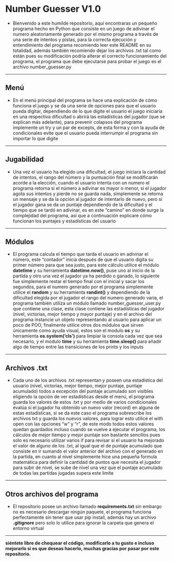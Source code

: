 # Number Guesser V1.0
- Bienvenido a este humilde repositorio, aquí encontraras un pequeño programa hecho en Python que consiste en un juego de adivinar el numero aleatoriamente generado por el mismo programa a través de una serie de intentos y pistas, para la correcta ejecución y entendimiento del programa recomiendo leer este README en su totalidad, además también recomiendo dejar los archivos .txt tal como están pues su modificación podría alterar el correcto funcionamiento del programa, el programa que debe ejecutarse para probar el juego es el archivo number_guesser.py

---
## Menú
- En el menú principal del programa se hace una explicación de cómo funciona el juego y se da una serie de opciones para que el usuario pueda digitar, dependiendo de lo que digite el usuario el juego iniciaría en una respectiva dificultad o abrirá las estadísticas del jugador (que se explican más adelante), para prevenir colapsos del programa implemente un try y un par de excepts, de esta forma y con la ayuda de condicionales evite que el usuario pueda interrumpir el programa sin importar lo que digite

---
## Jugabilidad
- Una vez el usuario ha elegido una dificultad, el juego iniciara la cantidad de intentos, el rango del número y la puntuación final se modificarán acorde a la elección, cuando el usuario intenta con un numero el programa retorna si el número a adivinar es mayor o menor, si el jugador agota sus intentos y pierde no se guarda nada, simplemente se retorna un mensaje y se da la opción al jugador de intentarlo de nuevo, pero si el jugador gana se da un puntaje dependiendo de la dificultad y el tiempo que se tardó en adivinar, es en este “camino” en donde surge la complejidad del programa, así que a continuación explicare cómo funcionan los puntajes y estadísticas del usuario
---
## Módulos
- El programa calcula el tiempo que tarda el usuario en adivinar el número, este “contador” inicia después de que el usuario digita su primer número para que sea justo, para este cálculo utilice el módulo **datetime** y su herramienta **datetime.now()**, puse uno al inicio de la partida y otro una vez el jugador ya ha perdido o ganado, lo siguiente fue simplemente restar el tiempo final con el inicial y sacar los segundos, para el numero generado por el programa simplemente utilice el **random** y su herramienta **randint()** y dependiendo de la dificultad elegida por el jugador el rango del numero generado varia, el programa también utiliza un módulo llamado number_guesser_user.py que contiene una clase, esta clase contiene las estadísticas del jugador (nivel, victorias, mejor tiempo y mayor puntaje) y en el archivo del programa instancie un objeto representando al usuario para aplicar un poco de POO, finalmente utilice otros dos módulos que sirven únicamente como ayuda visual, estos son el modulo **os** y su herramienta **os.system(‘cls’)** para limpiar la consola cada vez que sea necesario, y el modulo **time** y su herramienta **time.sleep()** para añadir algo de tiempo entre las transiciones de los prints y los inputs
---
## Archivos .txt
- Cada uno de los archivos .txt representan y poseen una estadística del usuario (nivel, victorias, mejor tiempo, mejor puntaje, puntaje acumulado) todos a excepción del puntaje acumulado son visibles eligiendo la opción de ver estadísticas desde el menú, el programa guarda los valores de estos .txt y por medio de varios condicionales evalúa si el jugador ha obtenido un nuevo valor (record) en alguna de estas estadísticas, si se da este caso el programa sobrescribe los archivos txt y guarda los nuevos valores, para lograr esto utilicé el with open con las opciones “w” y “r”, de este modo todos estos valores quedan guardados incluso cuando se vuelve a ejecutar el programa, los cálculos de mejor tiempo y mejor puntaje son bastante sencillos pues solo es necesario utilizar varios if para revisar si el usuario ha mejorado el valor de alguno de los .txt, al igual que el de puntaje acumulado que consiste en ir sumando el valor anterior del archivo con el generado en la partida, en cuanto al nivel simplemente hice una pequeña formula matemática para definir la cantidad de puntos que necesita el jugador para subir de nivel, se sube de nivel una vez que el puntaje acumulado de todas las partidas jugadas supera este limite  
---
## Otros archivos del programa
- El repositorio posee un archivo llamado **requirements.txt** sin embargo no es necesario descargar ningún paquete, el programa funciona perfectamente sin tener que usar pip install, además hay un archivo **.gitignore** pero solo lo utilice para ignorar la carpeta que genera el entorno virtual
---
**siéntete libre de chequear el código, modificarlo a tu gusto e incluso mejorarlo si es que deseas hacerlo, muchas gracias por pasar por este repositorio.** 